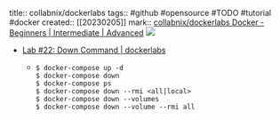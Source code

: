 title:: collabnix/dockerlabs
tags:: #github #opensource #TODO #tutorial #docker
created:: [[20230205]]
mark:: [collabnix/dockerlabs Docker - Beginners | Intermediate | Advanced](https://github.com/Collabnix/dockerlabs) ![](https://img.shields.io/github/stars/Collabnix/dockerlabs)

- [Lab #22: Down Command | dockerlabs](https://dockerlabs.collabnix.com/intermediate/workshop/DockerCompose/down_command.html)
  - ```shell
    $ docker-compose up -d
    $ docker-compose down
    $ docker-compose ps
    $ docker-compose down --rmi <all|local>
    $ docker-compose down --volumes
    $ docker-compose down --volume --rmi all
    ```